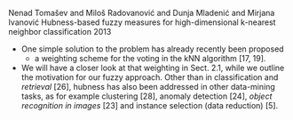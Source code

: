 Nenad Tomašev and Miloš Radovanović and Dunja Mladenić and Mirjana Ivanović
Hubness-based fuzzy measures
  for high-dimensional k-nearest neighbor classification
2013


* One simple solution to the problem has already recently been proposed
  * a weighting scheme for the voting in the kNN algorithm [17, 19].
* We will have a closer look at that weighting in Sect. 2.1, while we
outline the motivation for our fuzzy approach.  Other than in classification
and _retrieval_ [26], hubness has also been addressed in other data-mining
tasks, as for example clustering [28], anomaly detection [24], _object
recognition in images_ [23] and instance selection (data reduction) [5].
